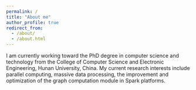 ```yaml
---
permalink: /
title: "About me"
author_profile: true
redirect_from: 
  - /about/
  - /about.html
---
```


I am currently working toward the PhD degree in computer science and technology from the College of Computer Science and Electronic Engineering, Hunan University, China. My current research interests include parallel computing, massive data processing, the improvement and optimization of the graph computation module in Spark platforms.

